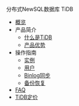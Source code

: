<div class="sidebar_title"> 分布式NewSQL数据库 TiDB</div>

* [概览](database/tidb/overview)
* 产品简介
    * [什么是TiDB](database/tidb/introduction/concept)
    * [产品优势](database/tidb/introduction/advantages)
* 操作指南
    * [实例](database/tidb/guide/instance)
    * [用户](database/tidb/guide/user)
    * [Binlog同步](database/tidb/guide/binlog)
    * [备份恢复](database/tidb/guide/backup)
* [FAQ](database/tidb/faq)
* [TiDB定价](database/tidb/price)
    
    
        

